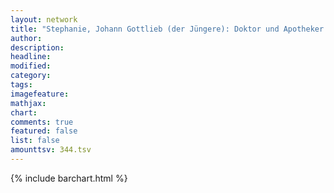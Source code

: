 ```yaml
---
layout: network
title: "Stephanie, Johann Gottlieb (der Jüngere): Doktor und Apotheker (1786)"
author:
description:
headline:
modified:
category:
tags:
imagefeature: 
mathjax: 
chart: 
comments: true
featured: false
list: false
amounttsv: 344.tsv
---
```

{% include barchart.html %}
